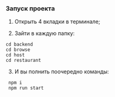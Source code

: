 ### Запуск проекта

1) Открыть 4 вкладки в терминале;

2) Зайти в каждую папку:
``````
cd backend
cd browse
cd host
cd restaurant
``````

3) И вы полнить поочередно команды:
```
 npm i
 npm run start
```